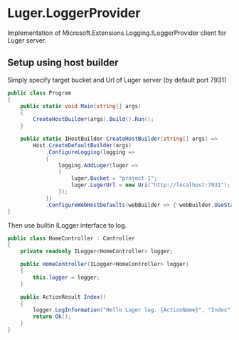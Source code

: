 # Luger.LoggerProvider
Implementation of Microsoft.Extensions.Logging.ILoggerProvider client for Luger server.

## Setup using host builder 
Simply specify target bucket and Url of Luger server (by default port 7931)
```c#
public class Program
{
    public static void Main(string[] args)
    {
        CreateHostBuilder(args).Build().Run();
    }

    public static IHostBuilder CreateHostBuilder(string[] args) =>
        Host.CreateDefaultBuilder(args)
            .ConfigureLogging(logging =>
            {
                logging.AddLuger(luger =>
                {
                    luger.Bucket = "project-1";
                    luger.LugerUrl = new Uri("http://localhost:7931");
                });
            })
            .ConfigureWebHostDefaults(webBuilder => { webBuilder.UseStartup<Startup>(); });
}
```

Then use builtin ILogger interface to log.

```c#
public class HomeController : Controller
{
    private readonly ILogger<HomeController> logger;

    public HomeController(ILogger<HomeController> logger)
    {
        this.logger = logger;
    }

    public ActionResult Index()
    {
        logger.LogInformation("Hello Luger log. {ActionName}", "Index");
        return Ok();
    }
}
```